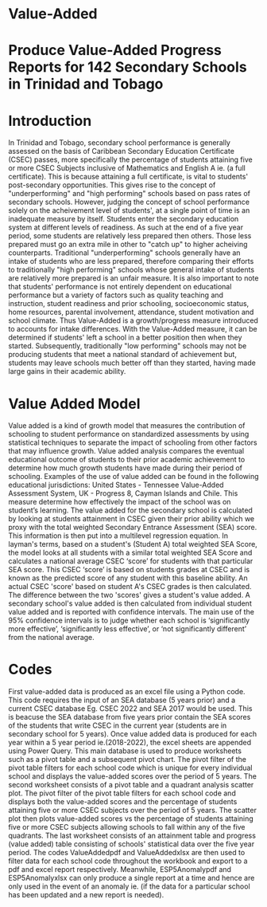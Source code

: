# Value-Added
# Produce Value-Added Progress Reports for 142 Secondary Schools in Trinidad and Tobago

# Introduction

In Trinidad and Tobago, secondary school performance is generally assessed on the basis of Caribbean Secondary Education Certificate (CSEC) passes, more specifically the percentage of students attaining five or more CSEC Subjects inclusive of Mathematics and English A ie. (a full certificate). This is because attaining a full certificate, is vital to students' post-secondary opportunities. This gives rise to the concept of "underperforming" and "high performing" schools based on pass rates of secondary schools. However, judging the concept of school performance solely on the acheivement level of students', at a single point of time is an inadequate measure by itself. Students enter the secondary education system at different levels of readiness. As such at the end of a five year period, some students are relatively less prepared then others. Those less prepared must go an extra mile in other to "catch up" to higher acheiving counterparts. Traditional "underperforming" schools generally have an intake of students who are less prepared, therefore comparing their efforts to traditionally "high performing" schools whose general intake of students are relatively more prepared is an unfair measure. It is also important to note that students' performance is not entirely dependent on educational performance but a variety of factors such as quality teaching and instruction, student readiness and prior schooling, socioeconomic status, home resources, parental involvement, attendance, student motivation and school climate. Thus Value-Added is a growth/progress measure introduced to accounts for intake differences. With the Value-Added measure, it can be determined if students' left a school in a better position then when they started. Subsequently, traditionally "low performing" schools may not be producing students that meet a national standard of achievement but, students may leave schools much better off than they started, having made large gains in their academic ability.

# Value Added Model

Value added is a kind of growth model that measures the contribution of schooling to student performance on standardized assessments by using statistical techniques to separate the impact of schooling from other factors that may influence growth. Value added analysis compares the eventual educational outcome of students to their prior academic achievement to determine how much growth students have made during their period of schooling. Examples of the use of value added can be found in the following educational jurisdictions: United States - Tennessee Value-Added Assessment System, UK - Progress 8, Cayman Islands and Chile. This measure determine how effectively the impact of the school was on student’s learning. The value added for the secondary school is calculated by looking at students attainment in CSEC given their prior ability which we proxy with the total weighted Secondary Entrance Assessment (SEA) score. This information is then put into a multilevel regression equation. In layman's terms, based on a student's (Student A) total weighted SEA Score, the model looks at all students with a similar total weighted SEA Score and calculates a national average CSEC ‘score’ for students with that particular SEA score. This CSEC ‘score’ is based on students grades at CSEC and  is known as the predicted score of any student with this baseline ability. An actual CSEC 'score' based on student A's CSEC grades is then calculated. The difference between the two 'scores' gives a student's value added. A secondary school's value added is then calculated from individual student value added  and is reported with confidence intervals. The main use of the 95% confidence intervals is to judge whether each school is ‘significantly more effective’, ‘significantly less effective’, or ‘not significantly different’ from the national average.

# Codes

First value-added data is produced as an excel file using a Python code. This code requires the input of an SEA database (5 years prior) and a current CSEC database Eg. CSEC 2022 and SEA 2017 would be used. This is beacuse the SEA database from five years prior contain the SEA scores of the students that write CSEC in the current year (students are in secondary school for 5 years). Once value added data is produced for each year within a 5 year period ie.(2018-2022), the excel sheets are appended using Power Query. This main database is used to produce worksheets such as a pivot table and a subsequent pivot chart. The pivot filter of the pivot table filters for each school code which is unique for every individual school and displays the value-added scores over the period of 5 years. The second worksheet consists of a pivot table and a quadrant analysis scatter plot. The pivot filter of the pivot table filters for each school code and displays both the value-added scores and the percentage of students attaining five or more CSEC subjects over the period of 5 years. The scatter plot then plots value-added scores vs the percentage of students attaining five or more CSEC subjects allowing schools to fall within any of the five quadrants. The last worksheet consists of an attainment table and progress (value added) table consisting of schools' statistical data over the five year period. The codes ValueAddedpdf and ValueAddedxlsx are then used to filter data for each school code throughout the workbook and export to a pdf and excel report respectively. Meanwhile, ESP5Anomalypdf and ESP5Anomalyxlsx can only produce a single report at a time and hence are only used in the event of an anomaly ie. (if the data for a particular school has been updated and a new report is needed).


